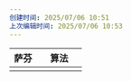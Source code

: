 ```yaml
---
创建时间: 2025/07/06 10:51
上次编辑时间: 2025/07/06 10:53
---
```


| 萨芬 |     | 算法 |     |
|:----:| --- |:----:| --- |
|      |     |      |     |
